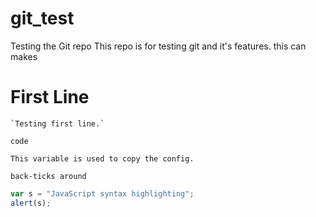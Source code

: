 # git_test
Testing the Git repo
This repo is for testing git and it's features. 
this can makes
# First Line
    `Testing first line.`

`code`
    
    This variable is used to copy the config.
    
`back-ticks around`

 ```javascript
var s = "JavaScript syntax highlighting";
alert(s);
```
